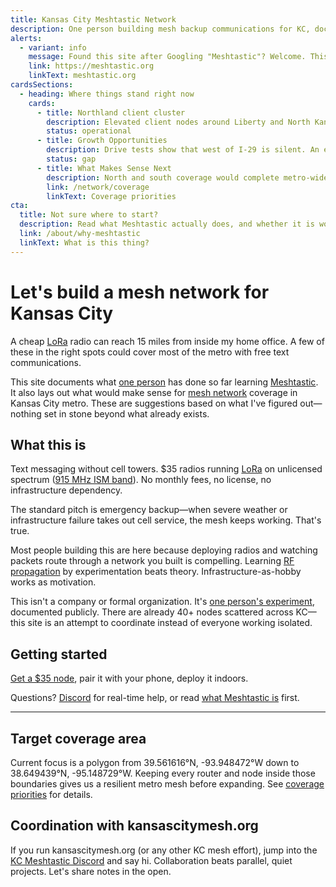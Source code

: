 ```yaml
---
title: Kansas City Meshtastic Network
description: One person building mesh backup communications for KC, documenting what works. You can do this too.
alerts:
  - variant: info
    message: Found this site after Googling "Meshtastic"? Welcome. This project documents Kansas City's build-out; the official project lives over at meshtastic.org.
    link: https://meshtastic.org
    linkText: meshtastic.org
cardsSections:
  - heading: Where things stand right now
    cards:
      - title: Northland client cluster
        description: Elevated client nodes around Liberty and North Kansas City. Indoors for now, AC-powered, and already linking up with Independence and Downtown. MQTT logging runs on a Raspberry Pi gateway.
        status: operational
      - title: Growth Opportunities
        description: Drive tests show that west of I-29 is silent. An elevated site west of State Line would bring the mesh westward and is the next logical move.
        status: gap
      - title: What Makes Sense Next
        description: North and south coverage would complete metro-wide backbone. See what deployments would make the biggest impact.
        link: /network/coverage
        linkText: Coverage priorities
cta:
  title: Not sure where to start?
  description: Read what Meshtastic actually does, and whether it is worth your time.
  link: /about/why-meshtastic
  linkText: What is this thing?
---
```


# Let's build a mesh network for Kansas City

A cheap [LoRa](https://en.wikipedia.org/wiki/LoRa) radio can reach 15 miles from inside my home office. A few of these in the right spots could cover most of the metro with free text communications.

This site documents what [one person](/about/operator) has done so far learning [Meshtastic](https://meshtastic.org). It also lays out what would make sense for [mesh network](https://en.wikipedia.org/wiki/Mesh_networking) coverage in Kansas City metro. These are suggestions based on what I've figured out—nothing set in stone beyond what already exists.

## What this is

Text messaging without cell towers. $35 radios running [LoRa](https://en.wikipedia.org/wiki/LoRa) on unlicensed spectrum ([915 MHz ISM band](https://en.wikipedia.org/wiki/ISM_radio_band)). No monthly fees, no license, no infrastructure dependency.

The standard pitch is emergency backup—when severe weather or infrastructure failure takes out cell service, the mesh keeps working. That's true.

Most people building this are here because deploying radios and watching packets route through a network you built is compelling. Learning [RF propagation](https://en.wikipedia.org/wiki/Radio_propagation) by experimentation beats theory. Infrastructure-as-hobby works as motivation.

This isn't a company or formal organization. It's [one person's experiment](/about/operator), documented publicly. There are already 40+ nodes scattered across KC—this site is an attempt to coordinate instead of everyone working isolated.

## Getting started

[Get a $35 node](/get-started/join), pair it with your phone, deploy it indoors.

Questions? [Discord](https://discord.gg/eP5VSPKU) for real-time help, or read [what Meshtastic is](/about/why-meshtastic) first.

---

## Target coverage area

Current focus is a polygon from 39.561616°N, -93.948472°W down to 38.649439°N, -95.148729°W. Keeping every router and node inside those boundaries gives us a resilient metro mesh before expanding. See [coverage priorities](/network/coverage) for details.

## Coordination with kansascitymesh.org

If you run kansascitymesh.org (or any other KC mesh effort), jump into the
[KC Meshtastic Discord](https://discord.gg/eP5VSPKU) and say hi. Collaboration
beats parallel, quiet projects. Let's share notes in the open.
